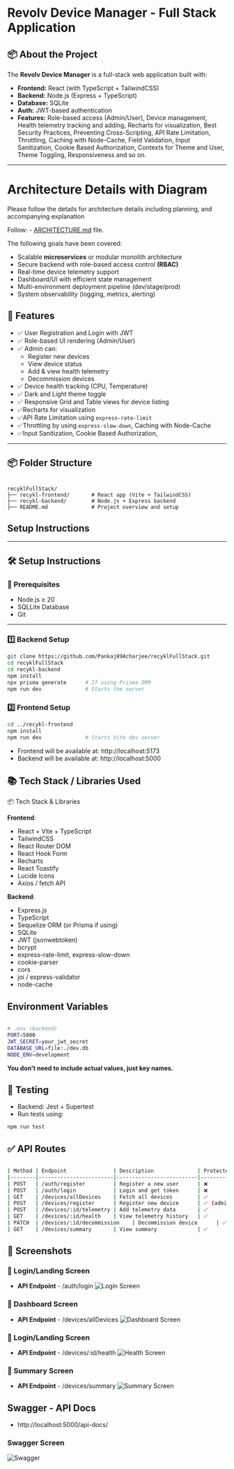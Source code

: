 # Revolv Device Manager - Full Stack Application

## 📦 About the Project

The **Revolv Device Manager** is a full-stack web application built with:

- **Frontend:** React (with TypeScript + TailwindCSS)
- **Backend:** Node.js (Express + TypeScript)
- **Database:** SQLite
- **Auth:** JWT-based authentication
- **Features:** Role-based access (Admin/User), Device management, Health telemetry tracking and adding, Recharts for visualization, Best Security Practices, Preventing Cross-Scripting, API Rate Limitation, Throttling, Caching with Node-Cache, Field Validation, Input Sanitization, Cookie Based Authorization, Contexts for Theme and User, Theme Toggling, Responsiveness and so on.

---


# Architecture Details with Diagram
Please follow the details for architecture details including planning, and accompanying explanation

Follow: - [ARCHITECTURE.md](./ARCHITECRURE.md) file.

The following goals have been covered: 

- Scalable **microservices** or modular monolith architecture
- Secure backend with role-based access control **(RBAC)**
- Real-time device telemetry support
- Dashboard/UI with efficient state management
- Multi-environment deployment pipeline (dev/stage/prod)
- System observability (logging, metrics, alerting)

## 🚀 Features

- ✅ User Registration and Login with JWT
- ✅ Role-based UI rendering (Admin/User)
- ✅ Admin can:
  - Register new devices
  - View device status
  - Add & view health telemetry
  - Decommission devices
- ✅ Device health tracking (CPU, Temperature)
- ✅ Dark and Light theme toggle
- ✅ Responsive Grid and Table views for device listing
- ✅Recharts for visualization
- ✅API Rate Limitation using `express-rate-limit`
- ✅Throttling by using `express-slow-down`, Caching with Node-Cache
- ✅Input Sanitization, Cookie Based Authorization,

---


## 📦 Folder Structure

```

recyklFullStack/
├── recykl-frontend/       # React app (Vite + TailwindCSS)
├── recykl-backend/        # Node.js + Express backend
├── README.md              # Project overview and setup

```

## Setup Instructions

---

## 🛠️ Setup Instructions

### 🔧 Prerequisites

- Node.js ≥ 20
- SQLLite Database
- Git

---

### 1️⃣ Backend Setup

```bash
git clone https://github.com/Pankaj89Acharjee/recyklFullStack.git
cd recyklFullStack
cd recykl-backend
npm install
npx prisma generate      # If using Prisma ORM
npm run dev              # Starts the server

```

### 2️⃣ Frontend Setup

```bash
cd ../recykl-frontend
npm install
npm run dev              # Starts Vite dev server
```

- Frontend will be available at: http://localhost:5173
- Backend will be available at: http://localhost:5000


## 📚 Tech Stack / Libraries Used

📦 Tech Stack & Libraries

**Frontend**:
- React + Vite + TypeScript
- TailwindCSS
- React Router DOM
- React Hook Form
- Recharts
- React Toastify
- Lucide Icons
- Axios / fetch API

**Backend**:
- Express.js
- TypeScript
- Sequelize ORM (or Prisma if using)
- SQLite
- JWT (jsonwebtoken)
- bcrypt
- express-rate-limit, express-slow-down
- cookie-parser
- cors
- joi / express-validator
- node-cache



## Environment Variables

```bash

# .env (backend)
PORT=5000
JWT_SECRET=your_jwt_secret
DATABASE_URL=file:./dev.db
NODE_ENV=development

```
**You don’t need to include actual values, just key names.**


## 🧪 Testing

- Backend: Jest + Supertest
- Run tests using:
```bash
npm run test
```


## ✅ API Routes

```bash

| Method | Endpoint               | Description              | Protected |
|--------|------------------------|--------------------------|-----------|
| POST   | /auth/register         | Register a new user      | ❌        |
| POST   | /auth/login            | Login and get token      | ❌        |
| GET    | /devices/allDevices    | Fetch all devices        | ✅        |
| POST   | /devices/register      | Register new device      | ✅ (admin)|
| POST   | /devices/:id/telemetry | Add telemetry data       | ✅        |
| GET    | /devices/:id/health    | View telemetry history   | ✅        |
| PATCH  | /devices/:id/decommission    | Decommission device      | ✅ (admin)|
| GET    | /devices/summary       | View summary             | ✅        |

```

## 📸 Screenshots

### 🔐 Login/Landing Screen
- **API Endpoint** - /auth/login 
![Login Screen](./assets/Landing.png)

### 🔐 Dashboard Screen
- **API Endpoint** - /devices/allDevices 
![Dashboard Screen](./assets/dashboard.png)

### 🔐 Login/Landing Screen
- **API Endpoint** - /devices/:id/health 
![Health Screen](./assets/HealthStatus.png)

### 🔐 Summary Screen
- **API Endpoint** - /devices/summary 
![Summary Screen](./assets/SummaryPage.png)



## Swagger - API Docs
- http://localhost:5000/api-docs/

### Swagger Screen
![Swagger](./assets/swagger.png)